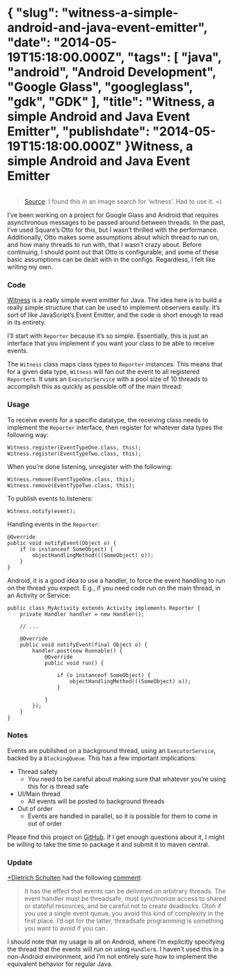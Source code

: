 {
    "slug": "witness-a-simple-android-and-java-event-emitter",
    "date": "2014-05-19T15:18:00.000Z",
    "tags": [
        "java",
        "android",
        "Android Development",
        "Google Glass",
        "googleglass",
        "gdk",
        "GDK"
    ],
    "title": "Witness, a simple Android and Java Event Emitter",
    "publishdate": "2014-05-19T15:18:00.000Z"
}Witness, a simple Android and Java Event Emitter
================================================




<p><img src="https://31.media.tumblr.com/1b64e007a69f0146c1dc820b942baf3b/tumblr_inline_n5tv0gM77r1sq0x3a.jpg" alt=""/></p>

<blockquote>
  <p><a href="https://secure.flickr.com/photos/nhn_2009/5174693873/?rb=1" target="_blank">Source</a>. I found this in an image search for &lsquo;witness&rsquo;. Had to use it. =)</p>
</blockquote>

<p>I&rsquo;ve been working on a project for Google Glass and Android that requires asynchronous messages to be passed around between threads. In the past, I&rsquo;ve used Square&rsquo;s Otto for this, but I wasn&rsquo;t thrilled with the performance. Additionally, Otto makes some assumptions about which thread to run on, and how many threads to run with, that I wasn&rsquo;t crazy about. Before continuing, I should point out that Otto is configurable, and some of these basic assumptions can be dealt with in the configs. Regardless, I felt like writing my own.</p>

<h3>Code</h3>

<p><a href="https://github.com/emil10001/Witness" target="_blank">Witness</a> is a really simple event emitter for Java. The idea here is to build a really simple structure that can be used to implement observers easily. It&rsquo;s sort of like JavaScript&rsquo;s Event Emitter, and the code is short enough to read in its entirety.</p>

<p>I&rsquo;ll start with <code>Reporter</code> because it&rsquo;s so simple. Essentially, this is just an interface that you implement if you want your class to be able to receive events.</p>

<script src="https://gist.github.com/emil10001/027fa3b3693db7cc10e0.js?file=Reporter.java"></script><p>The <code>Witness</code> class maps class types to <code>Reporter</code> instances. This means that for a given data type, <code>Witness</code> will fan out the event to all registered <code>Reporter</code>s. It uses an <code>ExecutorService</code> with a pool size of 10 threads to accomplish this as quickly as possible off of the main thread:</p>

<script src="https://gist.github.com/emil10001/027fa3b3693db7cc10e0.js?file=Witness.java"></script><h3>Usage</h3>

<p>To receive events for a specific datatype, the receiving class needs to implement the <code>Reporter</code>
interface, then register for whatever data types the following way:</p>

<pre><code>Witness.register(EventTypeOne.class, this);
Witness.register(EventTypeTwo.class, this);
</code></pre>

<p>When you&rsquo;re done listening, unregister with the following:</p>

<pre><code>Witness.remove(EventTypeOne.class, this);
Witness.remove(EventTypeTwo.class, this);
</code></pre>

<p>To publish events to listeners:</p>

<pre><code>Witness.notify(event);
</code></pre>

<p>Handling events in the <code>Reporter</code>:</p>

<pre><code>@Override
public void notifyEvent(Object o) {
    if (o instanceof SomeObject) {
        objectHandlingMethod(((SomeObject) o));
    }
}
</code></pre>

<p>Android, it is a good idea to use a handler, to force the event handling to run on the thread you expect. E.g., if you need code run on the main thread, in an Activity or Service:</p>

<pre><code>public class MyActivity extends Activity implements Reporter {
    private Handler handler = new Handler();

    // ...

    @Override
    public void notifyEvent(final Object o) {
        handler.post(new Runnable() {
            @Override
            public void run() {

                if (o instanceof SomeObject) {
                    objectHandlingMethod(((SomeObject) o));
                }

            }
        });
    }
}
</code></pre>

<h3>Notes</h3>

<p>Events are published on a background thread, using an <code>ExecutorService</code>, backed by a <code>BlockingQueue</code>.
This has a few important implications:</p>

<ul><li>Thread safety

<ul><li>You need to be careful about making sure that whatever you&rsquo;re using this for is thread safe</li>
</ul></li>
<li>UI/Main thread

<ul><li>All events will be posted to background threads</li>
</ul></li>
<li>Out of order

<ul><li>Events are handled in parallel, so it is possible for them to come in out of order</li>
</ul></li>
</ul><p>Please find this project on <a href="https://github.com/emil10001/Witness" target="_blank">GitHub</a>.  If I get enough questions about it, I might be willing to take the time to package it and submit it to maven central.</p>

<h3>Update</h3>

<p><a href="https://plus.google.com/u/0/115844465204731828022" target="_blank">+Dietrich Schulten</a> had the following <a href="https://plus.google.com/u/0/+EJohnFeig/posts/eqprQafTTLc" target="_blank">comment</a>:</p>

<blockquote>
  <p>It has the effect that events can be delivered on arbitrary threads. The event handler must be threadsafe, must synchronize access to shared or stateful resources, and be careful not to create deadlocks. Otoh if you use a single event queue, you avoid this kind of complexity in the first place. I&rsquo;d opt for the latter, threadsafe programming is something you want to avoid if you can.﻿</p>
</blockquote>

<p>I should note that my usage is all on Android, where I&rsquo;m explicitly specifying the thread that the events will run on using <code>Handler</code>s. I haven&rsquo;t used this in a non-Android environment, and I&rsquo;m not entirely sure how to implement the equivalent behavior for regular Java.</p>
